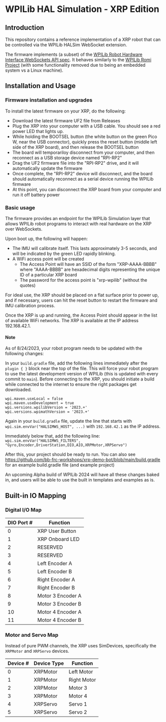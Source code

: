 # WPILib HAL Simulation - XRP Edition
## Introduction
This repository contains a reference implementation of a XRP robot that can be controlled via the WPILib HALSim WebSocket extension.

The firmware implements (a subset) of the [WPILib Robot Hardware Interface WebSockets API spec](https://github.com/wpilibsuite/allwpilib/blob/main/simulation/halsim_ws_core/doc/hardware_ws_api.md). It behaves similarly to the [WPILib Romi Project](https://github.com/wpilibsuite/wpilib-ws-robot-romi) (with some functionality removed due to being an embedded system vs a Linux machine).

## Installation and Usage

### Firmware installation and upgrades
To install the latest firmware on your XRP, do the following:

* Download the latest firmware UF2 file from Releases
* Plug the XRP into your computer with a USB cable. You should see a red power LED that lights up.
* While holding the BOOTSEL button (the white button on the green Pico W, near the USB connector), quickly press the reset button (middle left side of the XRP board), and then release the BOOTSEL button
* The board will temporariloy disconnect from your computer, and then reconnect as a USB storage device named "RPI-RP2"
* Drag the UF2 firmware file into the "RPI-RP2" drive, and it will automatically update the firmware
* Once complete, the "RPI-RP2" device will disconnect, and the board should automatically reconnect as a serial device running the WPILib firmware
* At this point, you can disconnect the XRP board from your computer and run it off battery power

### Basic usage
The firmware provides an endpoint for the WPILib Simulation layer that allows WPILib robot programs to interact with real hardware on the XRP over WebSockets. 

Upon boot up, the following will happen:
* The IMU will calibrate itself. This lasts approximately 3-5 seconds, and will be indicated by the green LED rapidly blinking.
* A WiFi access point will be created
  * The Access Point will have an SSID of the form "XRP-AAAA-BBBB" where "AAAA-BBBB" are hexadecimal digits representing the unique ID of a particular XRP board
  * The password for the access point is "xrp-wpilib" (without the quotes)

For ideal use, the XRP should be placed on a flat surface prior to power up, and if necessary, users can hit the reset button to restart the firmware and IMU calibration process.

Once the XRP is up and running, the Access Point should appear in the list of available WiFi networks. The XRP is available at the IP address 192.168.42.1.

#### Note
As of 8/24/2023, your robot program needs to be updated with the following changes:

In your `build.gradle` file, add the following lines immediately after the `plugin { }` block near the top of the file. This will force your robot program to use the latest development version of WPILib (this is updated with every commit to `main`). Before connecting to the XRP, you should initiate a build while connected to the internet to ensure the right packages get downloaded.

```
wpi.maven.useLocal = false
wpi.maven.useDevelopment = true
wpi.versions.wpilibVersion = '2023.+'
wpi.versions.wpimathVersion = '2023.+'
```

Again in your `build.gradle` file, update the line that starts with `wpi.sim.envVar("HALSIMWS_HOST", ...)` with `192.168.42.1` as the IP address.

Immediately below that, add the following line: `wpi.sim.envVar("HALSIMWS_FILTERS", "Gyro,Encoder,DriverStation,DIO,AIO,XRPMotor,XRPServo")`

After this, your project should be ready to run. You can also see https://github.com/bb-frc-workshops/xrp-demo-bot/blob/main/build.gradle for an example build.gradle file (and example project)

An upcoming Alpha build of WPILib 2024 will have all these changes baked in, and users will be able to use the built in templates and examples as is.

## Built-in IO Mapping

### Digital I/O Map
| DIO Port # | Function          |
|------------|-------------------|
| 0          | XRP User Button   |
| 1          | XRP Onboard LED   |
| 2          | RESERVED          |
| 3          | RESERVED          |
| 4          | Left Encoder A    |
| 5          | Left Encoder B    |
| 6          | Right Encoder A   |
| 7          | Right Encoder B   |
| 8          | Motor 3 Encoder A |
| 9          | Motor 3 Encoder B |
| 10         | Motor 4 Encoder A |
| 11         | Motor 4 Encoder B |

### Motor and Servo Map

Instead of pure PWM channels, the XRP uses SimDevices, specifically the `XRPMotor` and `XRPServo` devices. 

| Device  # | Device Type | Function    |
|-----------|-------------|-------------|
| 0         | XRPMotor    | Left Motor  |
| 1         | XRPMotor    | Right Motor |
| 2         | XRPMotor    | Motor 3     |
| 3         | XRPMotor    | Motor 4     |
| 4         | XRPServo    | Servo 1     |
| 5         | XRPServo    | Servo 2     |
